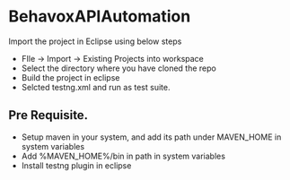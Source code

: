 # BehavoxAPIAutomation

Import the project in Eclipse using below steps
* FIle -> Import -> Existing Projects into workspace
* Select the directory where you have cloned the repo
* Build the project in eclipse
* Selcted testng.xml and run as test suite.

## Pre Requisite.
* Setup maven in your system, and add its path under MAVEN_HOME in system variables
* Add %MAVEN_HOME%/bin in path in system variables
* Install testng plugin in eclipse

